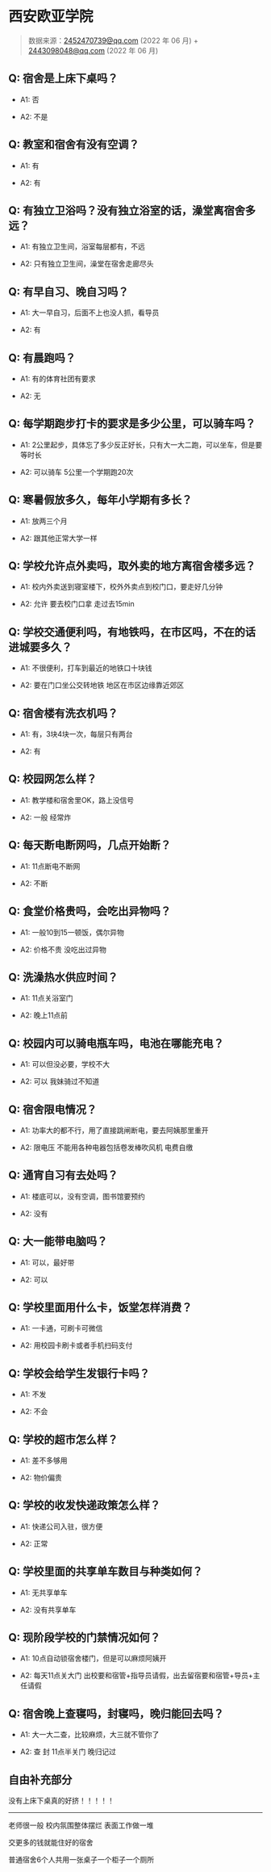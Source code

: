 # 西安欧亚学院

> 数据来源：2452470739@qq.com (2022 年 06 月) + 2443098048@qq.com (2022 年 06 月)

## Q: 宿舍是上床下桌吗？

- A1: 否

- A2: 不是

## Q: 教室和宿舍有没有空调？

- A1: 有

- A2: 有

## Q: 有独立卫浴吗？没有独立浴室的话，澡堂离宿舍多远？

- A1: 有独立卫生间，浴室每层都有，不远

- A2: 只有独立卫生间，澡堂在宿舍走廊尽头

## Q: 有早自习、晚自习吗？

- A1: 大一早自习，后面不上也没人抓，看导员

- A2: 有

## Q: 有晨跑吗？

- A1: 有的体育社团有要求

- A2: 无

## Q: 每学期跑步打卡的要求是多少公里，可以骑车吗？

- A1: 2公里起步，具体忘了多少反正好长，只有大一大二跑，可以坐车，但是要等时长

- A2: 可以骑车 5公里一个学期跑20次

## Q: 寒暑假放多久，每年小学期有多长？

- A1: 放两三个月

- A2: 跟其他正常大学一样

## Q: 学校允许点外卖吗，取外卖的地方离宿舍楼多远？

- A1: 校内外卖送到寝室楼下，校外外卖点到校门口，要走好几分钟

- A2: 允许 要去校门口拿 走过去15min

## Q: 学校交通便利吗，有地铁吗，在市区吗，不在的话进城要多久？

- A1: 不很便利，打车到最近的地铁口十块钱

- A2: 要在门口坐公交转地铁 地区在市区边缘靠近郊区

## Q: 宿舍楼有洗衣机吗？

- A1: 有，3块4块一次，每层只有两台

- A2: 有

## Q: 校园网怎么样？

- A1: 教学楼和宿舍里OK，路上没信号

- A2: 一般 经常炸

## Q: 每天断电断网吗，几点开始断？

- A1: 11点断电不断网

- A2: 不断

## Q: 食堂价格贵吗，会吃出异物吗？

- A1: 一般10到15一顿饭，偶尔异物

- A2: 价格不贵 没吃出过异物

## Q: 洗澡热水供应时间？

- A1: 11点关浴室门

- A2: 晚上11点前

## Q: 校园内可以骑电瓶车吗，电池在哪能充电？

- A1: 可以但没必要，学校不大

- A2: 可以 我妹骑过不知道

## Q: 宿舍限电情况？

- A1: 功率大的都不行，用了直接跳闸断电，要去阿姨那里重开

- A2: 限电压 不能用各种电器包括卷发棒吹风机 电费自缴

## Q: 通宵自习有去处吗？

- A1: 楼底可以，没有空调，图书馆要预约

- A2: 没有

## Q: 大一能带电脑吗？

- A1: 可以，最好带

- A2: 可以

## Q: 学校里面用什么卡，饭堂怎样消费？

- A1: 一卡通，可刷卡可微信

- A2: 用校园卡刷卡或者手机扫码支付

## Q: 学校会给学生发银行卡吗？

- A1: 不发

- A2: 不会

## Q: 学校的超市怎么样？

- A1: 差不多够用

- A2: 物价偏贵

## Q: 学校的收发快递政策怎么样？

- A1: 快递公司入驻，很方便

- A2: 正常

## Q: 学校里面的共享单车数目与种类如何？

- A1: 无共享单车

- A2: 没有共享单车

## Q: 现阶段学校的门禁情况如何？

- A1: 10点自动锁宿舍楼门，但是可以麻烦阿姨开

- A2: 每天11点关大门 出校要和宿管+指导员请假，出去留宿要和宿管+导员+主任请假

## Q: 宿舍晚上查寝吗，封寝吗，晚归能回去吗？

- A1: 大一大二查，比较麻烦，大三就不管你了

- A2: 查 封 11点半关门 晚归记过

## 自由补充部分

没有上床下桌真的好挤！！！！！

***

老师很一般 校内氛围整体摆烂 表面工作做一堆

交更多的钱就能住好的宿舍

普通宿舍6个人共用一张桌子一个柜子一个厕所